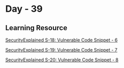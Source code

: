 # Day - 39 

## Learning Resource


[SecurityExplained S-18: Vulnerable Code Snippet - 6](https://github.com/harsh-bothra/SecurityExplained/blob/main/resources/vulnerable-code-6.md)

[SecurityExplained S-19: Vulnerable Code Snippet - 7](https://github.com/harsh-bothra/SecurityExplained/blob/main/resources/vulnerable-code-7.md)

[SecurityExplained S-20: Vulnerable Code Snippet - 8](https://github.com/harsh-bothra/SecurityExplained/blob/main/resources/vulnerable-code-8.md)

